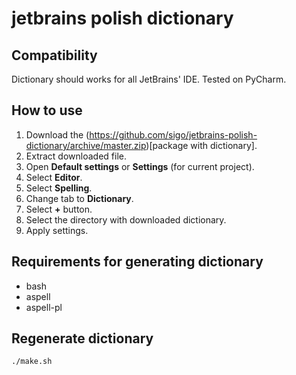 # jetbrains polish dictionary

## Compatibility

Dictionary should works for all JetBrains' IDE. Tested on PyCharm.

## How to use

1. Download the (https://github.com/sigo/jetbrains-polish-dictionary/archive/master.zip)[package with dictionary].
2. Extract downloaded file.
3. Open **Default settings** or **Settings** (for current project).
4. Select **Editor**.
5. Select **Spelling**.
6. Change tab to **Dictionary**.
7. Select **+** button.
8. Select the directory with downloaded dictionary.
9. Apply settings.

## Requirements for generating dictionary

- bash
- aspell
- aspell-pl

## Regenerate dictionary

```shell
./make.sh
```
